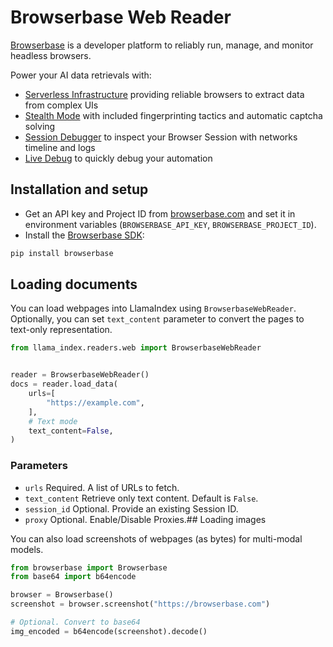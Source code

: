 # Browserbase Web Reader

[Browserbase](https://browserbase.com) is a developer platform to reliably run, manage, and monitor headless browsers.

Power your AI data retrievals with:
- [Serverless Infrastructure](https://docs.browserbase.com/under-the-hood) providing reliable browsers to extract data from complex UIs
- [Stealth Mode](https://docs.browserbase.com/features/stealth-mode) with included fingerprinting tactics and automatic captcha solving
- [Session Debugger](https://docs.browserbase.com/features/sessions) to inspect your Browser Session with networks timeline and logs
- [Live Debug](https://docs.browserbase.com/guides/session-debug-connection/browser-remote-control) to quickly debug your automation

## Installation and setup

- Get an API key and Project ID from [browserbase.com](https://browserbase.com) and set it in environment variables (`BROWSERBASE_API_KEY`, `BROWSERBASE_PROJECT_ID`).
- Install the [Browserbase SDK](http://github.com/browserbase/python-sdk):

```python
pip install browserbase
```

## Loading documents

You can load webpages into LlamaIndex using `BrowserbaseWebReader`. Optionally, you can set `text_content` parameter to convert the pages to text-only representation.

```python
from llama_index.readers.web import BrowserbaseWebReader


reader = BrowserbaseWebReader()
docs = reader.load_data(
    urls=[
        "https://example.com",
    ],
    # Text mode
    text_content=False,
)
```

### Parameters

- `urls` Required. A list of URLs to fetch.
- `text_content` Retrieve only text content. Default is `False`.
- `session_id` Optional. Provide an existing Session ID.
- `proxy` Optional. Enable/Disable Proxies.## Loading images

You can also load screenshots of webpages (as bytes) for multi-modal models.

```python
from browserbase import Browserbase
from base64 import b64encode

browser = Browserbase()
screenshot = browser.screenshot("https://browserbase.com")

# Optional. Convert to base64
img_encoded = b64encode(screenshot).decode()
```
